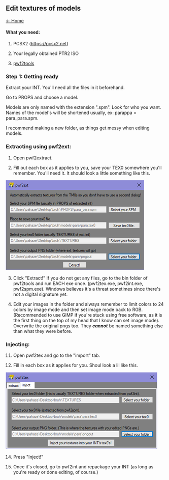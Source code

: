 ## Edit textures of models

[← Home](https://ptrguide.github.io)

#### What you need:

1. PCSX2 (https://pcsx2.net) 

2. Your legally obtained PTR2 ISO

3. [pwf2tools](https://ptrguide.github.io/pwf2tools-v12-beta2.zip)
 
### Step 1: Getting ready

Extract your INT. You'll need all the files in it beforehand.

Go to PROPS and choose a model.

Models are only named with the extension ".spm". Look for who you want. Names of the model's will be shortened usually, ex: parappa = para_para.spm.

I recommend making a new folder, as things get messy when editing models.

### Extracting using pwf2ext:

1. Open pwf2extract.

2. Fill out each box as it applies to you, save your TEX0 somewhere you'll remember. You'll need it. It should look a little something like this.

![img](./img/pwf2extract.png)

3. Click "Extract!" If you do not get any files, go to the bin folder of pwf2tools and run EACH exe once. (pwf2tex.exe, pwf2int.exe, pwf2spm.exe). Windows believes it's a threat sometimes since there's not a digital signature yet.

4. Edit your images in the folder and always remember to limit colors to 24 colors by image mode and then set image mode back to RGB. (Recommended to use GIMP if you're stuck using free software, as it is the first thing on the top of my head that I know can set image mode). Overwrite the original pngs too. They ***cannot*** be named something else than what they were before.

### Injecting:

11. Open pwf2tex and go to the "import" tab.

13. Fill in each box as it applies for you. Shoul look a lil like this.

![img](./img/pwf2tex.png)

14. Press "Inject!"

16. Once it's closed, go to pwf2int and repackage your INT (as long as you're ready or done editing, of course.)

